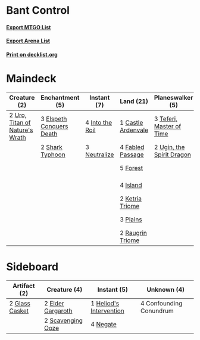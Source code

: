 # Bant Control

#### [Export MTGO List](../collection/Bant%20Control/Bant%20Control.txt)
#### [Export Arena List](../collection/Bant%20Control/Bant%20Control_arena.txt)
#### [Print on decklist.org](http://decklist.org/?deckmain=3%09Anticognition%0A4%09Bala%20Ged%20Recovery%0A1%09Branchloft%20Pathway%0A1%09Castle%20Ardenvale%0A3%09Elspeth%20Conquers%20Death%0A4%09Fabled%20Passage%0A5%09Forest%0A4%09Into%20the%20Roil%0A4%09Island%0A2%09Ketria%20Triome%0A3%09Neutralize%0A2%09Ondu%20Inversion%0A3%09Plains%0A2%09Raugrin%20Triome%0A4%09Roiling%20Regrowth%0A2%09Shark%20Typhoon%0A4%09Shatter%20the%20Sky%0A2%09Silundi%20Vision%0A3%09Teferi,%20Master%20of%20Time%0A2%09Ugin,%20the%20Spirit%20Dragon%0A2%09Uro,%20Titan%20of%20Nature's%20Wrath&deckside=4%09Confounding%20Conundrum%0A2%09Elder%20Gargaroth%0A2%09Glass%20Casket%0A1%09Heliod's%20Intervention%0A4%09Negate%0A2%09Scavenging%20Ooze)
# Maindeck

|                                              Creature (2)                                               |                                          Enchantment (5)                                          |                                       Instant (7)                                        |                                          Land (21)                                          |                                          Planeswalker (5)                                          |                                        Sorcery (4)                                         |    Unknown (16)    |
|---------------------------------------------------------------------------------------------------------|---------------------------------------------------------------------------------------------------|------------------------------------------------------------------------------------------|---------------------------------------------------------------------------------------------|----------------------------------------------------------------------------------------------------|--------------------------------------------------------------------------------------------|--------------------|
|2 [Uro, Titan of Nature's Wrath](http://gatherer.wizards.com/Pages/Card/Details.aspx?multiverseid=476480)|3 [Elspeth Conquers Death](http://gatherer.wizards.com/Pages/Card/Details.aspx?multiverseid=476264)|4 [Into the Roil](http://gatherer.wizards.com/Pages/Card/Details.aspx?multiverseid=389560)|1 [Castle Ardenvale](http://gatherer.wizards.com/Pages/Card/Details.aspx?multiverseid=473200)|3 [Teferi, Master of Time](http://gatherer.wizards.com/Pages/Card/Details.aspx?multiverseid=489165) |4 [Shatter the Sky](http://gatherer.wizards.com/Pages/Card/Details.aspx?multiverseid=476288)|3 Anticognition     |
|                                                                                                         |2 [Shark Typhoon](http://gatherer.wizards.com/Pages/Card/Details.aspx?multiverseid=479587)         |3 [Neutralize](http://gatherer.wizards.com/Pages/Card/Details.aspx?multiverseid=479579)   |4 [Fabled Passage](http://gatherer.wizards.com/Pages/Card/Details.aspx?multiverseid=473206)  |2 [Ugin, the Spirit Dragon](http://gatherer.wizards.com/Pages/Card/Details.aspx?multiverseid=391948)|                                                                                            |4 Bala Ged Recovery |
|                                                                                                         |                                                                                                   |                                                                                          |5 [Forest](http://gatherer.wizards.com/Pages/Card/Details.aspx?multiverseid=439860)          |                                                                                                    |                                                                                            |1 Branchloft Pathway|
|                                                                                                         |                                                                                                   |                                                                                          |4 [Island](http://gatherer.wizards.com/Pages/Card/Details.aspx?multiverseid=439857)          |                                                                                                    |                                                                                            |2 Ondu Inversion    |
|                                                                                                         |                                                                                                   |                                                                                          |2 [Ketria Triome](http://gatherer.wizards.com/Pages/Card/Details.aspx?multiverseid=479770)   |                                                                                                    |                                                                                            |4 Roiling Regrowth  |
|                                                                                                         |                                                                                                   |                                                                                          |3 [Plains](http://gatherer.wizards.com/Pages/Card/Details.aspx?multiverseid=439856)          |                                                                                                    |                                                                                            |2 Silundi Vision    |
|                                                                                                         |                                                                                                   |                                                                                          |2 [Raugrin Triome](http://gatherer.wizards.com/Pages/Card/Details.aspx?multiverseid=479771)  |                                                                                                    |                                                                                            |                    |


# Sideboard

|                                      Artifact (2)                                       |                                        Creature (4)                                        |                                           Instant (5)                                            |      Unknown (4)      |
|-----------------------------------------------------------------------------------------|--------------------------------------------------------------------------------------------|--------------------------------------------------------------------------------------------------|-----------------------|
|2 [Glass Casket](http://gatherer.wizards.com/Pages/Card/Details.aspx?multiverseid=472977)|2 [Elder Gargaroth](http://gatherer.wizards.com/Pages/Card/Details.aspx?multiverseid=485502)|1 [Heliod's Intervention](http://gatherer.wizards.com/Pages/Card/Details.aspx?multiverseid=476270)|4 Confounding Conundrum|
|                                                                                         |2 [Scavenging Ooze](http://gatherer.wizards.com/Pages/Card/Details.aspx?multiverseid=420783)|4 [Negate](http://gatherer.wizards.com/Pages/Card/Details.aspx?multiverseid=423707)               |                       |

